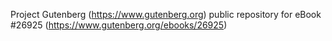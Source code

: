 Project Gutenberg (https://www.gutenberg.org) public repository for eBook #26925 (https://www.gutenberg.org/ebooks/26925)
